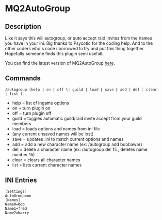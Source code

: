 # MQ2AutoGroup

## Description

Like it says this will autogroup, or auto accept raid invites from the names you have in your ini. Big thanks to Psycotic for the coding help. And to the other coders who's code i borrowed to try and put this thing together. Hopefully someone finds this plugin semi usefull.

You can find the latest version of MQ2AutoGroup [here](https://macroquest.org/phpBB3/viewtopic.php?f=50&t=13712&hilit=MQ2AutoGroup).

## Commands

`/autogroup [help | on | off \| guild | load | save | add | del | clear | list ]`<br>

* help = list of ingame options
* on = turn plugin on
* off = turn plugin off
* guild = toggles automatic guild/raid invite accept from your guild members
* load = loads options and names from ini file
* (any current unsaved names will be lost)
* save = updates .ini to match current options and names
* add = add a new character name (ex: /autogroup add bubbawar)
* del = delete a character name (ex: /autogroup del 15 , deletes name number 15)
* clear = clears all character names
* list = lists current character names

## INI Entries

`[Settings]`<br>
`AutoGroup=on`<br>
`[Names]`<br>
`Name0=bob`<br>
`Name1=fred`<br>
`Name2=harry`<br>
